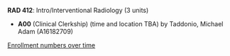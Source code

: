 **RAD 412**: Intro/Interventional Radiology (3 units)

- **A00** (Clinical Clerkship) (time and location TBA) by Taddonio, Michael Adam (A16182709)

[Enrollment numbers over time](./RAD412.tsv)
